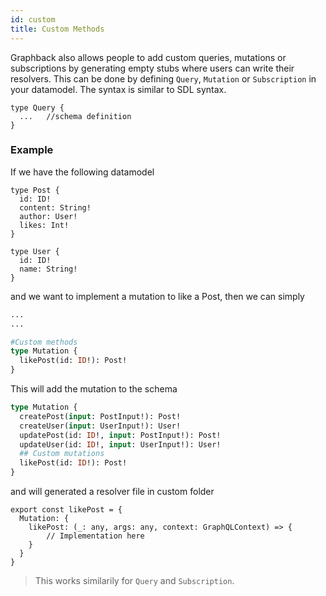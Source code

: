 ```yaml
---
id: custom
title: Custom Methods
---
```


Graphback also allows people to add custom queries, mutations or subscriptions by generating empty stubs where users can write their resolvers. This can be done by defining `Query`, `Mutation` or `Subscription` in your datamodel. The syntax is similar to SDL syntax.

```
type Query {
  ...   //schema definition
}
```
### Example
If we have the following datamodel
```
type Post {
  id: ID!
  content: String!
  author: User!
  likes: Int!
}

type User {
  id: ID!
  name: String!
}
```
and we want to implement a mutation to like a Post, then we can simply
```graphql
...
...

#Custom methods
type Mutation {
  likePost(id: ID!): Post!
}
```
This will add the mutation to the schema 
```graphql
type Mutation {
  createPost(input: PostInput!): Post!
  createUser(input: UserInput!): User!
  updatePost(id: ID!, input: PostInput!): Post!
  updateUser(id: ID!, input: UserInput!): User!
  ## Custom mutations
  likePost(id: ID!): Post!
}
```
and will generated a resolver file in custom folder
```
export const likePost = {
  Mutation: {
    likePost: (_: any, args: any, context: GraphQLContext) => {
        // Implementation here
    }
  }
}
```

>This works similarily for `Query` and `Subscription`.
